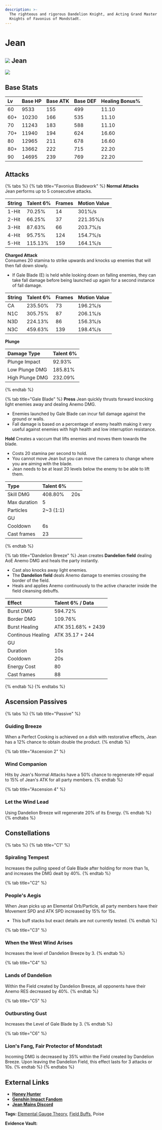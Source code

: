 ```yaml
---
description: >-
  The righteous and rigorous Dandelion Knight, and Acting Grand Master of the
  Knights of Favonius of Mondstadt.
---
```


# Jean

## ![](https://github.com/ctadhara/guides/tree/3b8519dc804abf26b954f3a0cc006b1fa37a1e52/.gitbook/assets/element_anemo.png) Jean

![](https://github.com/ctadhara/guides/tree/3b8519dc804abf26b954f3a0cc006b1fa37a1e52/.gitbook/assets/jean.png)

## **Base Stats**

| Lv | Base HP | Base ATK | Base DEF | Healing Bonus% |
| :--- | :--- | :--- | :--- | :--- |
| 60 | 9533 | 155 | 499 | 11.10 |
| 60+ | 10230 | 166 | 535 | 11.10 |
| 70 | 11243 | 183 | 588 | 11.10 |
| 70+ | 11940 | 194 | 624 | 16.60 |
| 80 | 12965 | 211 | 678 | 16.60 |
| 80+ | 13662 | 222 | 715 | 22.20 |
| 90 | 14695 | 239 | 769 | 22.20 |

## **Attacks**

{% tabs %}
{% tab title="Favonius Bladework" %}
**Normal Attacks**  
Jean performs up to 5 consecutive attacks.

| String | Talent 6% | Frames | Motion Value |
| :--- | :--- | :--- | :--- |
| 1-Hit | 70.25% | 14 | 301%/s |
| 2-Hit | 66.25% | 37 | 221.35%/s |
| 3-Hit | 87.63% | 66 | 203.7%/s |
| 4-Hit | 95.75% | 124 | 154.7%/s |
| 5-Hit | 115.13% | 159 | 164.1%/s |

**Charged Attack**  
Consumes 20 stamina to strike upwards and knocks up enemies that will then fall down slowly.

* If Gale Blade (E) is held while looking down on falling enemies, they can take fall damage before being launched up again for a second instance of fall damage.

| String | Talent 6% | Frames | Motion Value |
| :--- | :--- | :--- | :--- |
| CA | 235.50% | 73 | 196.2%/s |
| N1C | 305.75% | 87 | 206.1%/s |
| N3D | 224.13% | 86 | 156.3%/s |
| N3C | 459.63% | 139 | 198.4%/s |

**Plunge**

| Damage Type | Talent 6% |
| :--- | :--- |
| Plunge Impact | 92.93% |
| Low Plunge DMG | 185.81% |
| High Plunge DMG | 232.09% |
{% endtab %}

{% tab title="Gale Blade" %}
**Press** Jean quickly thrusts forward knocking light enemies away and dealing Anemo DMG.

* Enemies launched by Gale Blade can incur fall damage against the ground or walls.
* Fall damage is based on a percentage of enemy health making it very useful against enemies with high health and low interruption resistance.

**Hold** Creates a vaccum that lifts enemies and moves them towards the blade.

* Costs 20 stamina per second to hold.
* You cannot move Jean but you can move the camera to change where you are aiming with the blade.
* Jean needs to be at least 20 levels below the enemy to be able to lift them.

| Type | Talent 6% |  |
| :--- | :--- | :--- |
| Skill DMG | 408.80% | 20s |
| Max duration | 5 |  |
| Particles | 2~3 \(1:1\) |  |
| GU |  |  |
| Cooldown | 6s |  |
| Cast frames | 23 |  |
{% endtab %}

{% tab title="Dandelion Breeze" %}
Jean creates **Dandelion field** dealing AoE Anemo DMG and heals the party instantly.

* Cast also knocks away light enemies.
* The **Dandelion field** deals Anemo damage to enemies crossing the border of the field.
* Heals and applies Anemo continuously to the active character inside the field cleansing debuffs.

| Effect | Talent 6% / Data |
| :--- | :--- |
| Burst DMG | 594.72% |
| Border DMG | 109.76% |
| Burst Healing | ATK 351.68% + 2439 |
| Continous Healing | ATK 35.17 + 244 |
| GU |  |
| Duration | 10s |
| Cooldown | 20s |
| Energy Cost | 80 |
| Cast frames | 88 |
{% endtab %}
{% endtabs %}

## **Ascension Passives**

{% tabs %}
{% tab title="Passive" %}
### Guiding Breeze

When a Perfect Cooking is achieved on a dish with restorative effects, Jean has a 12% chance to obtain double the product.
{% endtab %}

{% tab title="Ascension 2" %}
### Wind Companion

Hits by Jean's Normal Attacks have a 50% chance to regenerate HP equal to 15% of Jean's ATK for all party members.
{% endtab %}

{% tab title="Ascension 4" %}
### Let the Wind Lead

Using Dandelion Breeze will regenerate 20% of its Energy.
{% endtab %}
{% endtabs %}

## Constellations

{% tabs %}
{% tab title="C1" %}
### Spiraling Tempest

Increases the pulling speed of Gale Blade after holding for more than 1s, and increases the DMG dealt by 40%.
{% endtab %}

{% tab title="C2" %}
### People's Aegis

When Jean picks up an Elemental Orb/Particle, all party members have their Movement SPD and ATK SPD increased by 15% for 15s.

* This buff stacks but exact details are not currently tested.
{% endtab %}

{% tab title="C3" %}
### When the West Wind Arises

Increases the level of Dandelion Breeze by 3.
{% endtab %}

{% tab title="C4" %}
### Lands of Dandelion

Within the Field created by Dandelion Breeze, all opponents have their Anemo RES decreased by 40%.
{% endtab %}

{% tab title="C5" %}
### Outbursting Gust

Increases the Level of Gale Blade by 3.
{% endtab %}

{% tab title="C6" %}
### Lion's Fang, Fair Protector of Mondstadt

Incoming DMG is decreased by 35% within the Field created by Dandelion Breeze. Upon leaving the Dandelion Field, this effect lasts for 3 attacks or 10s.
{% endtab %}
{% endtabs %}

## **External Links**

* [**Honey Hunter**](https://genshin.honeyhunterworld.com/db/char/jean/)
* [**Genshin Impact Fandom**](https://genshin-impact.fandom.com/wiki/Jean)
* [**Jean Mains Discord**](https://discord.gg/WPX5hTnPfM)

**Tags:** [Elemental Gauge Theory](https://library.keqingmains.com/mechanics/combat/elemental-reactions/elemental-gauge-theory), [Field Buffs](https://library.keqingmains.com/mechanics/combat/field-buffs), Poise

**Evidence Vault:**


